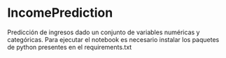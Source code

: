 # IncomePrediction
Predicción de ingresos dado un conjunto de variables numéricas y categóricas.
Para ejecutar el notebook es necesario instalar los paquetes de python presentes en el requirements.txt